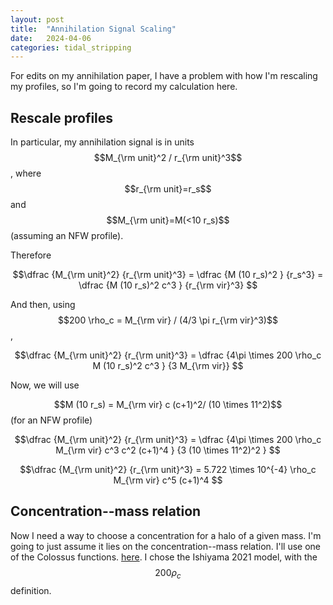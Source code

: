 ```yaml
---
layout: post
title:  "Annihilation Signal Scaling"
date:   2024-04-06
categories: tidal_stripping
---
```


For edits on my annihilation paper, I have a problem with how I'm rescaling my profiles, so I'm going to record my calculation here.

## Rescale profiles

In particular, my annihilation signal is in units $$M_{\rm unit}^2 / r_{\rm unit}^3$$, where $$r_{\rm unit}=r_s$$ and $$M_{\rm unit}=M(<10 r_s)$$ (assuming an NFW profile).

Therefore

$$\dfrac {M_{\rm unit}^2} {r_{\rm unit}^3} = \dfrac {M (10 r_s)^2 } {r_s^3} = \dfrac {M (10 r_s)^2 c^3 } {r_{\rm vir}^3} $$

And then, using $$200 \rho_c = M_{\rm vir} / (4/3 \pi r_{\rm vir}^3)$$,


$$\dfrac {M_{\rm unit}^2} {r_{\rm unit}^3} = \dfrac {4\pi \times 200 \rho_c M (10 r_s)^2 c^3 } {3 M_{\rm vir}} $$

Now, we will use

$$M (10 r_s) = M_{\rm vir} c (c+1)^2/ (10 \times 11^2)$$ (for an NFW profile)

$$\dfrac {M_{\rm unit}^2} {r_{\rm unit}^3} = \dfrac {4\pi \times 200 \rho_c M_{\rm vir} c^3 c^2 (c+1)^4 } {3 (10 \times 11^2)^2 } $$

$$\dfrac {M_{\rm unit}^2} {r_{\rm unit}^3} = 5.722 \times 10^{-4} \rho_c M_{\rm vir} c^5 (c+1)^4 $$

## Concentration--mass relation

Now I need a way to choose a concentration for a halo of a given mass. I'm going to just assume it lies on the concentration--mass relation. I'll use one of the Colossus functions. <a href="https://bdiemer.bitbucket.io/colossus/halo_concentration.html">here</a>. I chose the Ishiyama 2021 model, with the $$200\rho_c$$ definition.
